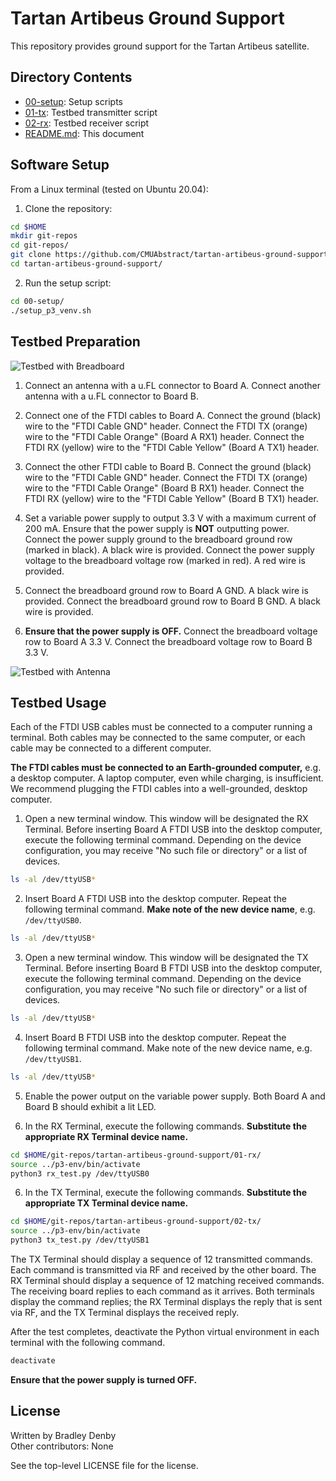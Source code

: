 # Tartan Artibeus Ground Support

This repository provides ground support for the Tartan Artibeus satellite.

## Directory Contents

* [00-setup](00-setup/README.md): Setup scripts
* [01-tx](01-tx/README.md): Testbed transmitter script
* [02-rx](01-rx/README.md): Testbed receiver script
* [README.md](README.md): This document

## Software Setup

From a Linux terminal (tested on Ubuntu 20.04):

1. Clone the repository:
```bash
cd $HOME
mkdir git-repos
cd git-repos/
git clone https://github.com/CMUAbstract/tartan-artibeus-ground-support.git
cd tartan-artibeus-ground-support/
```

2. Run the setup script:
```bash
cd 00-setup/
./setup_p3_venv.sh
```

## Testbed Preparation

![Testbed with Breadboard](images/testbed-00.png)

1. Connect an antenna with a u.FL connector to Board A. Connect another antenna
   with a u.FL connector to Board B.

2. Connect one of the FTDI cables to Board A. Connect the ground (black) wire to
   the "FTDI Cable GND" header. Connect the FTDI TX (orange) wire to the
   "FTDI Cable Orange" (Board A RX1) header. Connect the FTDI RX (yellow) wire
   to the "FTDI Cable Yellow" (Board A TX1) header.

3. Connect the other FTDI cable to Board B. Connect the ground (black) wire to
   the "FTDI Cable GND" header. Connect the FTDI TX (orange) wire to the
   "FTDI Cable Orange" (Board B RX1) header. Connect the FTDI RX (yellow) wire
   to the "FTDI Cable Yellow" (Board B TX1) header.

4. Set a variable power supply to output 3.3 V with a maximum current of 200 mA.
   Ensure that the power supply is **NOT** outputting power. Connect the power
   supply ground to the breadboard ground row (marked in black). A black wire is
   provided. Connect the power supply voltage to the breadboard voltage row
   (marked in red). A red wire is provided.

5. Connect the breadboard ground row to Board A GND. A black wire is provided.
   Connect the breadboard ground row to Board B GND. A black wire is provided.

6. **Ensure that the power supply is OFF.** Connect the breadboard voltage row
   to Board A 3.3 V. Connect the breadboard voltage row to Board B 3.3 V.

![Testbed with Antenna](images/testbed-01.png)

## Testbed Usage

Each of the FTDI USB cables must be connected to a computer running a terminal.
Both cables may be connected to the same computer, or each cable may be
connected to a different computer.

**The FTDI cables must be connected to an Earth-grounded computer,** e.g. a
desktop computer. A laptop computer, even while charging, is insufficient. We
recommend plugging the FTDI cables into a well-grounded, desktop computer.

1. Open a new terminal window. This window will be designated the RX Terminal.
   Before inserting Board A FTDI USB into the desktop computer, execute the
   following terminal command. Depending on the device configuration, you may
   receive "No such file or directory" or a list of devices.
```bash
ls -al /dev/ttyUSB*
```

2. Insert Board A FTDI USB into the desktop computer. Repeat the following
   terminal command. **Make note of the new device name**, e.g. `/dev/ttyUSB0`.
```bash
ls -al /dev/ttyUSB*
```

3. Open a new terminal window. This window will be designated the TX Terminal.
   Before inserting Board B FTDI USB into the desktop computer, execute the
   following terminal command. Depending on the device configuration, you may
   receive "No such file or directory" or a list of devices.
```bash
ls -al /dev/ttyUSB*
```

4. Insert Board B FTDI USB into the desktop computer. Repeat the following
   terminal command. Make note of the new device name, e.g. `/dev/ttyUSB1`.
```bash
ls -al /dev/ttyUSB*
```

5. Enable the power output on the variable power supply. Both Board A and Board
   B should exhibit a lit LED.

6. In the RX Terminal, execute the following commands. **Substitute the
   appropriate RX Terminal device name.**
```bash
cd $HOME/git-repos/tartan-artibeus-ground-support/01-rx/
source ../p3-env/bin/activate
python3 rx_test.py /dev/ttyUSB0
```

6. In the TX Terminal, execute the following commands. **Substitute the
   appropriate TX Terminal device name.**
```bash
cd $HOME/git-repos/tartan-artibeus-ground-support/02-tx/
source ../p3-env/bin/activate
python3 tx_test.py /dev/ttyUSB1
```

The TX Terminal should display a sequence of 12 transmitted commands. Each
command is transmitted via RF and received by the other board. The RX Terminal
should display a sequence of 12 matching received commands. The receiving board
replies to each command as it arrives. Both terminals display the command
replies; the RX Terminal displays the reply that is sent via RF, and the TX
Terminal displays the received reply.

After the test completes, deactivate the Python virtual environment in each
terminal with the following command.

```bash
deactivate
```

**Ensure that the power supply is turned OFF.**

## License

Written by Bradley Denby  
Other contributors: None

See the top-level LICENSE file for the license.
